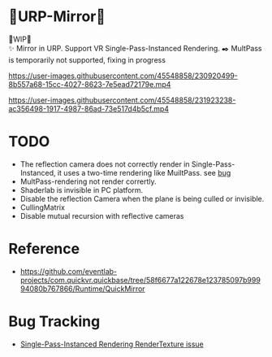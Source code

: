 # 🚧URP-Mirror🚧
🚧WIP🚧  
✨ Mirror in URP. Support VR Single-Pass-Instanced Rendering.
✒️ MultPass is temporarily not supported, fixing in progress

  https://user-images.githubusercontent.com/45548858/230920499-8b557a68-15cc-4027-8623-7e5ead72179e.mp4
  
  https://user-images.githubusercontent.com/45548858/231923238-ac356498-1917-4987-86ad-73e517d4b5cf.mp4
# TODO 
- The reflection camera does not correctly render in Single-Pass-Instanced, it uses a two-time rendering like MuiltPass. see [bug](#bug-tracking)
- MultPass-rendering not render corrertly.
- Shaderlab is invisible in PC platform.
- Disable the reflection Camera when the plane is being culled or invisible.
- CullingMatrix
- Disable mutual recursion with reflective cameras
# Reference
- https://github.com/eventlab-projects/com.quickvr.quickbase/tree/58f6677a122678e123785097b99994080b767866/Runtime/QuickMirror
# Bug Tracking
- [Single-Pass-Instanced Rendering RenderTexture issue](https://issuetracker.unity3d.com/issues/xrsdk-urp-camera-with-a-rendertexture-does-not-render-in-stereo-in-spi-slash-multiview)
